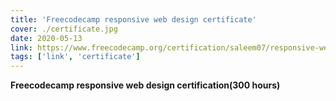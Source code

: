 ```yaml
---
title: 'Freecodecamp responsive web design certificate'
cover: ./certificate.jpg
date: 2020-05-13
link: https://www.freecodecamp.org/certification/saleem07/responsive-web-design
tags: ['link', 'certificate']
---
```


**Freecodecamp responsive web design certification(300 hours)**